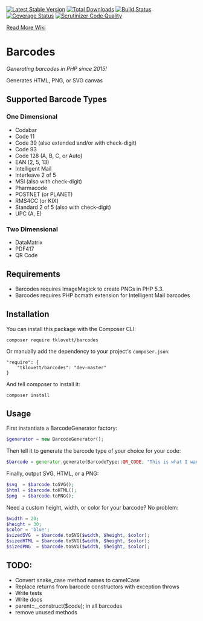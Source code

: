 [![Latest Stable Version](https://poser.pugx.org/tklovett/barcodes/v/stable.svg)](https://packagist.org/packages/tklovett/barcodes)
[![Total Downloads](https://poser.pugx.org/tklovett/barcodes/downloads.svg)](https://packagist.org/packages/tklovett/barcodes)
[![Build Status](https://travis-ci.org/tklovett/barcodes.svg)](https://travis-ci.org/tklovett/barcodes)
[![Coverage Status](https://coveralls.io/repos/tklovett/barcodes/badge.svg)](https://coveralls.io/r/tklovett/barcodes)
[![Scrutinizer Code Quality](https://scrutinizer-ci.com/g/tklovett/barcodes/badges/quality-score.png?b=master)](https://scrutinizer-ci.com/g/tklovett/barcodes/?branch=master)

[Read More Wiki](https://github.com/tklovett/barcodes/wiki)

Barcodes
========

*Generating barcodes in PHP since 2015!*

Generates HTML, PNG, or SVG canvas

## Supported Barcode Types

### One Dimensional
- Codabar
- Code 11
- Code 39 (also extended and/or with check-digit) 
- Code 93
- Code 128 (A, B, C, or Auto)
- EAN (2, 5, 13)
- Intelligent Mail
- Interleave 2 of 5
- MSI (also  with check-digit)
- Pharmacode
- POSTNET (or PLANET)
- RMS4CC (or KIX)
- Standard 2 of 5 (also with check-digit)
- UPC (A, E)

### Two Dimensional
- DataMatrix
- PDF417
- QR Code

## Requirements

- Barcodes requires ImageMagick to create PNGs in PHP 5.3.
- Barcodes requires PHP bcmath extension for Intelligent Mail barcodes

## Installation

You can install this package with the Composer CLI:

    composer require tklovett/barcodes

Or manually add the dependency to your project's `composer.json`:

    "require": {
        "tklovett/barcodes": "dev-master"
    }

And tell composer to install it:

    composer install

## Usage

First instantiate a BarcodeGenerator factory:

```php
$generator = new BarcodeGenerator();
```
    
Then tell it to generate the barcode type of your choice for your code:

```php
$barcode = generator.generate(BarcodeType::QR_CODE, "This is what I want encoded");
```
    
Finally, output SVG, HTML, or a PNG:

```php
$svg  = $barcode.toSVG();
$html = $barcode.toHTML();
$png  = $barcode.toPNG();
```

Need a custom height, width, or color for your barcode? No problem:

```php
$width = 20;
$height = 30;
$color = 'blue';
$sizedSVG  = $barcode.toSVG($width, $height, $color);
$sizedHTML = $barcode.toSVG($width, $height, $color);
$sizedPNG  = $barcode.toSVG($width, $height, $color);
```



## TODO:

- Convert snake_case method names to camelCase
- Replace returns from barcode constructors with exception throws
- Write tests
- Write docs
- parent::__construct($code); in all barcodes
- remove unused methods